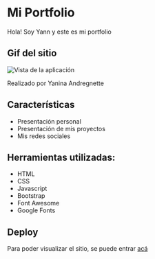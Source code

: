 # Mi Portfolio

Hola!
Soy Yann y este es mi portfolio

## Gif del sitio


![Vista de la aplicación](https://media.giphy.com/media/29JqVXxM2q4ah8eAnS/giphy.gif)



Realizado por Yanina Andregnette

## Características

- Presentación personal
- Presentación de mis proyectos
- Mis redes sociales


## Herramientas utilizadas:

- HTML
- CSS
- Javascript
- Bootstrap
- Font Awesome
- Google Fonts

## Deploy

Para poder visualizar el sitio, se puede entrar [acá](https://yanneviltwin.github.io/portfolio/)

